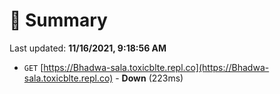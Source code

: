 # 📖 Summary
Last updated: **11/16/2021, 9:18:56 AM**

- `GET` [https://Bhadwa-sala.toxicblte.repl.co](https://Bhadwa-sala.toxicblte.repl.co) - **Down** (223ms)
